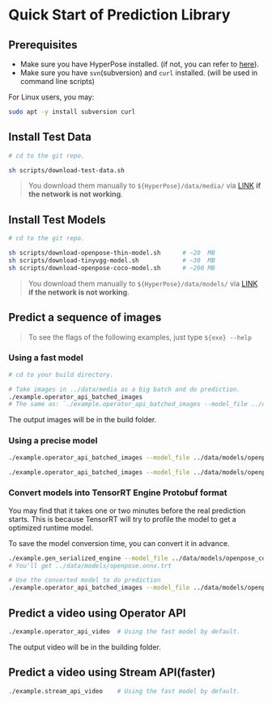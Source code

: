 # Quick Start of Prediction Library

## Prerequisites

* Make sure you have HyperPose installed. (if not, you can refer to [here](../install/prediction.md)).
* Make sure you have `svn`(subversion) and `curl` installed. (will be used in command line scripts)

For Linux users, you may:

```bash
sudo apt -y install subversion curl
```

## Install Test Data

```bash
# cd to the git repo.

sh scripts/download-test-data.sh
```

> You download them manually to `${HyperPose}/data/media/` via [LINK](https://github.com/CMU-Perceptual-Computing-Lab/openpose/tree/master/examples/media) **if the network is not working**.

## Install Test Models

```bash
# cd to the git repo.

sh scripts/download-openpose-thin-model.sh      # ~20  MB
sh scripts/download-tinyvgg-model.sh            # ~30  MB
sh scripts/download-openpose-coco-model.sh      # ~200 MB
```

> You download them manually to `${HyperPose}/data/models/` via [LINK](https://github.com/tensorlayer/pretrained-models/tree/master/models/hyperpose) **if the network is not working**.

## Predict a sequence of images

> To see the flags of the following examples, just type `${exe} --help`

### Using a fast model

```bash
# cd to your build directory.

# Take images in ../data/media as a big batch and do prediction.
./example.operator_api_batched_images 
# The same as: `./example.operator_api_batched_images --model_file ../data/models/hao28-600000-256x384.uff --input_folder ../data/media --input_width 384 --input_height 256`
```

The output images will be in the build folder.

### Using a precise model

```bash
./example.operator_api_batched_images --model_file ../data/models/openpose.onnx --input_width 432 --input_height 368 

./example.operator_api_batched_images --model_file ../data/models/openpose_coco.onnx --input_width 656 --input_height 368 
```

### Convert models into TensorRT Engine Protobuf format

You may find that it takes one or two minutes before the real prediction starts. This is because TensorRT will try to profile the model to get a optimized runtime model. 

To save the model conversion time, you can convert it in advance.

```bash
./example.gen_serialized_engine --model_file ../data/models/openpose_coco.onnx --input_width 656 --input_height 368 --max_batch_size 20
# You'll get ../data/models/openpose.onnx.trt

# Use the converted model to do prediction
./example.operator_api_batched_images --model_file ../data/models/openpose_coco.onnx.trt --input_width 656 --input_height 368
```

## Predict a video using Operator API

```bash
./example.operator_api_video  # Using the fast model by default.
```

The output video will be in the building folder.

## Predict a video using Stream API(faster)

```bash
./example.stream_api_video    # Using the fast model by default.
```



